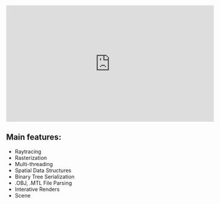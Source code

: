 <p align="center">
<iframe width="560" height="315" src="https://www.youtube-nocookie.com/embed/6hbE6WlHI0E" title="YouTube video player" frameborder="0" allow="accelerometer; autoplay; clipboard-write; encrypted-media; gyroscope; picture-in-picture; web-share" allowfullscreen></iframe>
</p>

## Main features:
* Raytracing
* Rasterization
* Multi-threading
* Spatial Data Structures
* Binary Tree Serialization 
* .OBJ, .MTL File Parsing
* Interative Renders
* Scene